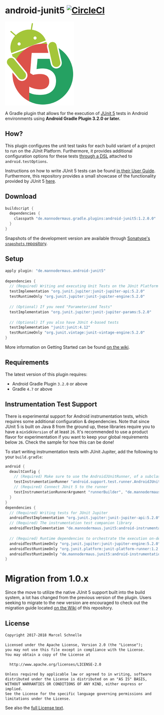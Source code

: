 # android-junit5 [![CircleCI](https://circleci.com/gh/mannodermaus/android-junit5/tree/master.svg?style=svg)][circleci]

![Logo](.images/logo.png)

A Gradle plugin that allows for the execution of [JUnit 5][junit5gh] tests in Android environments using **Android Gradle Plugin 3.2.0 or later.**

## How?

This plugin configures the unit test tasks for each build variant of a project to run on the JUnit Platform. Furthermore, it provides additional configuration options for these tests [through a DSL][wiki-dsl] attached to `android.testOptions`.

Instructions on how to write JUnit 5 tests can be found [in their User Guide][junit5ug].
Furthermore, this repository provides a small showcase of the functionality provided by JUnit 5 [here][sampletests].

## Download

```groovy
buildscript {
  dependencies {
    classpath "de.mannodermaus.gradle.plugins:android-junit5:1.2.0.0"
  }
}
```

Snapshots of the development version are available through [Sonatype's `snapshots` repository][sonatyperepo].

## Setup

```groovy
apply plugin: "de.mannodermaus.android-junit5"

dependencies {
  // (Required) Writing and executing Unit Tests on the JUnit Platform
  testImplementation "org.junit.jupiter:junit-jupiter-api:5.2.0"
  testRuntimeOnly "org.junit.jupiter:junit-jupiter-engine:5.2.0"

  // (Optional) If you need "Parameterized Tests"
  testImplementation "org.junit.jupiter:junit-jupiter-params:5.2.0"

  // (Optional) If you also have JUnit 4-based tests
  testImplementation "junit:junit:4.12"
  testRuntimeOnly "org.junit.vintage:junit-vintage-engine:5.2.0"
}
```

More information on Getting Started can be found [on the wiki][wiki-gettingstarted].

## Requirements

The latest version of this plugin requires:
* Android Gradle Plugin `3.2.0` or above
* Gradle `4.7` or above

## Instrumentation Test Support

There is experimental support for Android instrumentation tests, which requires some additional configuration & dependencies. Note that since JUnit 5 is built on Java 8 from the ground up, these libraries require you to have a `minSdkVersion` of at least `26`. It's recommended to use a product flavor for experimentation if you want to keep your global requirements below `26`. Check the sample for how this can be done!

To start writing instrumentation tests with JUnit Jupiter, add the following to your `build.gradle`:

```groovy
android {
  deaultConfig {
    // (Required) Make sure to use the AndroidJUnitRunner, of a subclass of it
    testInstrumentationRunner "android.support.test.runner.AndroidJUnitRunner"
    // (Required) Connect JUnit 5 to the runner
    testInstrumentationRunnerArgument "runnerBuilder", "de.mannodermaus.junit5.AndroidJUnit5Builder"
  }
}
dependencies {
  // (Required) Writing tests for JUnit Jupiter
  androidTestImplementation "org.junit.jupiter:junit-jupiter-api:5.2.0"
  // (Required) The instrumentation test companion library
  androidTestImplementation "de.mannodermaus.junit5:android-instrumentation-test:0.2.2"

  // (Required) Runtime dependencies to orchestrate the execution on-device
  androidTestRuntimeOnly "org.junit.jupiter:junit-jupiter-engine:5.2.0"
  androidTestRuntimeOnly "org.junit.platform:junit-platform-runner:1.2.0"
  androidTestRuntimeOnly "de.mannodermaus.junit5:android-instrumentation-test-runner:0.2.2"
}
```

# Migration from 1.0.x

Since the move to utilize the native JUnit 5 support built into the build system, a lot has changed from the previous version of the plugin. Users seeking to migrate to the new version are encouraged to check out the migration guide located [on the Wiki][wiki-migration] of this repository.

## License

```
Copyright 2017-2018 Marcel Schnelle

Licensed under the Apache License, Version 2.0 (the "License");
you may not use this file except in compliance with the License.
You may obtain a copy of the License at

  http://www.apache.org/licenses/LICENSE-2.0

Unless required by applicable law or agreed to in writing, software
distributed under the License is distributed on an "AS IS" BASIS,
WITHOUT WARRANTIES OR CONDITIONS OF ANY KIND, either express or implied.
See the License for the specific language governing permissions and
limitations under the License.
```

See also the [full License text](LICENSE).

 [junit5gh]: https://github.com/junit-team/junit5
 [junit5ug]: https://junit.org/junit5/docs/current/user-guide
 [circleci]: https://circleci.com/gh/mannodermaus/android-junit5
 [sonatyperepo]: https://oss.sonatype.org/content/repositories/snapshots
 [sampletests]: sample/src/test
 [wiki-dsl]: https://github.com/mannodermaus/android-junit5/wiki/Configuration-DSL
 [wiki-migration]: https://github.com/mannodermaus/android-junit5/wiki/Migrating-from-1.0.x
 [wiki-gettingstarted]: https://github.com/mannodermaus/android-junit5/wiki/Getting-Started